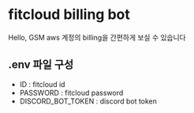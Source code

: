# fitcloud billing bot

Hello, GSM aws 계정의 billing을 간편하게 보실 수 있습니다

## .env 파일 구성

- ID : fitcloud id
- PASSWORD : fitcloud password
- DISCORD_BOT_TOKEN : discord bot token